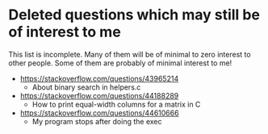 # Deleted questions which may still be of interest to me

This list is incomplete.  Many of them will be of minimal to zero
interest to other people.  Some of them are probably of minimal interest
to me!

* https://stackoverflow.com/questions/43965214
  - About binary search in helpers.c
* https://stackoverflow.com/questions/44188289
  - How to print equal-width columns for a matrix in C
* https://stackoverflow.com/questions/44610666
  - My program stops after doing the exec

